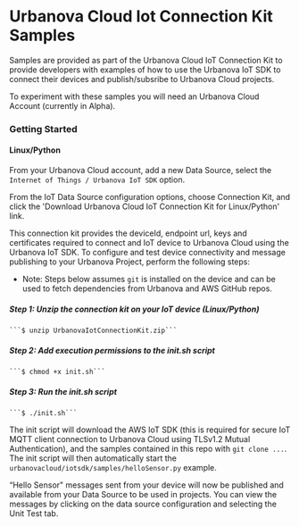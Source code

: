 # Urbanova Cloud Iot Connection Kit Samples

Samples are provided as part of the Urbanova Cloud IoT Connection Kit to provide developers with examples of how to use the Urbanova IoT SDK to connect their devices and publish/subsribe to Urbanova Cloud projects.

To experiment with these samples you will need an Urbanova Cloud Account (currently in Alpha).

### Getting Started

#### Linux/Python

From your Urbanova Cloud account, add a new Data Source, select the `Internet of Things / Urbanova IoT SDK` option.

From the IoT Data Source configuration options, choose Connection Kit, and click the 'Download Urbanova Cloud IoT Connection Kit for Linux/Python' link.

This connection kit provides the deviceId, endpoint url, keys and certificates required to connect and IoT device to Urbanova Cloud using the Urbanova IoT SDK.  To configure and test device connectivity and message publishing to your Urbanova Project, perform the following steps:

* Note: Steps below assumes `git` is installed on the device and can be used to fetch dependencies from Urbanova and AWS GitHub repos.

##### Step 1: Unzip the connection kit on your IoT device (Linux/Python)

    ```$ unzip UrbanovaIotConnectionKit.zip```

##### Step 2:  Add execution permissions to the init.sh script

    ```$ chmod +x init.sh```

##### Step 3: Run the init.sh script

    ```$ ./init.sh```

The init script will download the AWS IoT SDK (this is required for secure IoT MQTT client connection to Urbanova Cloud using TLSv1.2 Mutual Authentication), and the samples contained in this repo with `git clone ...`.  The init script will then automatically start the `urbanovacloud/iotsdk/samples/helloSensor.py` example.

“Hello Sensor" messages sent from your device will now be published and available from your Data Source to be used in projects.  You can view the messages by clicking on the data source configuration and selecting the Unit Test tab.
